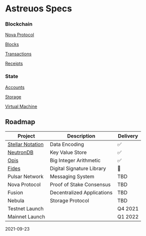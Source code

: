 
# Astreuos Specs

### Blockchain

[Nova Protocol](https://github.com/astreuos/astreuos-specs/blob/main/blockchain/nova_protocol.md)

[Blocks](https://github.com/astreuos/astreuos-specs/blob/main/blockchain/blocks.md)

[Transactions](https://github.com/astreuos/astreuos-specs/blob/main/blockchain/transactions.md)

[Receipts](https://github.com/astreuos/astreuos-specs/blob/main/blockchain/receipts.md)

### State

[Accounts](https://github.com/astreuos/astreuos-specs/blob/main/state/accounts.md)

[Storage](https://github.com/astreuos/astreuos-specs/blob/main/state/storage.md)

[Virtual Machine](https://github.com/astreuos/astreuos-specs/blob/main/state/virtual_machine.md)

## Roadmap
| Project | Description | Delivery |
|---|---|---|
| [Stellar Notation](https://github.com/seg-software/rust-stellar-notation) | Data Encoding | ✅ |
| [NeutronDB](https://github.com/seg-software/rust-neutrondb) | Key Value Store | ✅ |
| [Opis](https://github.com/seg-software/rust-opis) | Big Integer Arithmetic | ✅ |
| [Fides](https://github.com/seg-software/rust-fides) | Digital Signature Library | 🚧 |
| Pulsar Network | Messaging System |  TBD |
| Nova Protocol| Proof of Stake Consensus | TBD |
| Fusion | Decentralized Applications | TBD |
| Nebula | Storage Protocol | TBD |
| Testnet Launch | | Q4 2021 |
| Mainnet Launch | | Q1 2022 |

2021-09-23